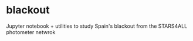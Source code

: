 # blackout
Jupyter notebook + utilities to study Spain's blackout from the STARS4ALL photometer netwrok
